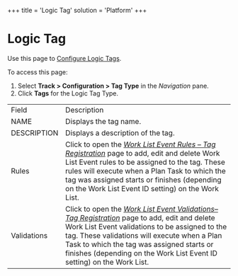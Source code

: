 +++
title = 'Logic Tag'
solution = 'Platform'
+++

# Logic Tag

<div class="use">

Use this page to [Configure Logic
Tags](../Use_Cases/Configure_Logic_Tags).

</div>

To access this page:

1.  Select **Track \> Configuration \> Tag Type** in
    the *Navigation* pane.
2.  Click **Tags** for the Logic Tag
Type.

|             |                                                                                                                                                                                                                                                                                                                                                                              |
| ----------- | ---------------------------------------------------------------------------------------------------------------------------------------------------------------------------------------------------------------------------------------------------------------------------------------------------------------------------------------------------------------------------- |
| Field       | Description                                                                                                                                                                                                                                                                                                                                                                  |
| NAME        | Displays the tag name.                                                                                                                                                                                                                                                                                                                                                       |
| DESCRIPTION | Displays a description of the tag.                                                                                                                                                                                                                                                                                                                                           |
| Rules       | Click to open the *[Work List Event Rules – Tag Registration](Work_List_Event_Rules_Tag_Registration)* page to add, edit and delete Work List Event rules to be assigned to the tag. These rules will execute when a Plan Task to which the tag was assigned starts or finishes (depending on the Work List Event ID setting) on the Work List.                          |
| Validations | Click to open the *[*Work List Event Validations– Tag Registration*](Work_List_Event_Validations_Tag_Registration)* page to add, edit and delete Work List Event validations to be assigned to the tag. These validations will execute when a Plan Task to which the tag was assigned starts or finishes (depending on the Work List Event ID setting) on the Work List. |
